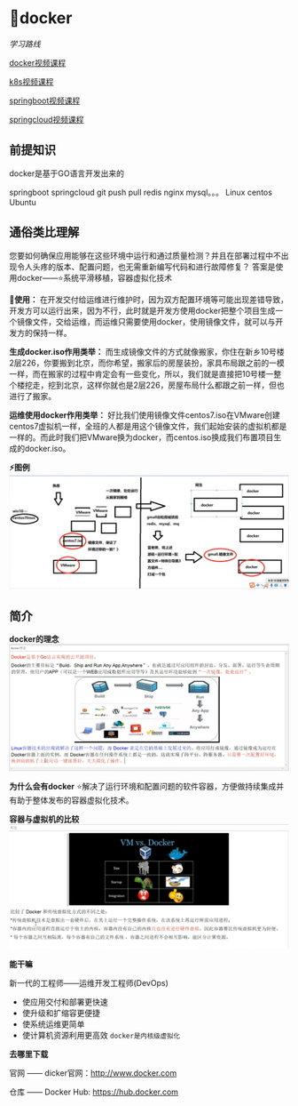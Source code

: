 # 🐳docker

$学习路线$

[docker视频课程](https://www.bilibili.com/video/BV1gr4y1U7CY?)

[k8s视频课程](https://www.bilibili.com/video/BV13Q4y1C7hS/?)

[springboot视频课程](https://www.bilibili.com/video/BV19K4y1L7MT/?)

[springcloud视频课程](https://www.bilibili.com/video/BV18E411x7eT/?)

## 前提知识
docker是基于GO语言开发出来的

springboot  springcloud
git push pull redis nginx mysql。。。
Linux centos Ubuntu

## 通俗类比理解
您要如何确保应用能够在这些环境中运行和通过质量检测？并且在部署过程中不出现令人头疼的版本、配置问题，也无需重新编写代码和进行故障修复？
答案是使用docker——⭐️系统平滑移植，容器虚拟化技术

**🐳使用：**
在开发交付给运维进行维护时，因为双方配置环境等可能出现差错导致，开发方可以运行出来，因为不行，此时就是开发方使用docker把整个项目生成一个镜像文件，交给运维，而运维只需要使用docker，使用镜像文件，就可以与开发方的保持一样。

**生成docker.iso作用类举：**
而生成镜像文件的方式就像搬家，你住在新乡10号楼2层226，你要搬到北京，而你希望，搬家后的房屋装扮，家具布局跟之前的一模一样，而在搬家的过程中肯定会有一些变化，所以，我们就是直接把10号楼一整个楼挖走，挖到北京，这样你就也是2层226，房屋布局什么都跟之前一样，但也进行了搬家。

**运维使用docker作用类举：**
好比我们使用镜像文件centos7.iso在VMware创建centos7虚拟机一样，全班的人都是用这个镜像文件，我们起始安装的虚拟机都是一样的。而此时我们把VMware换为docker，而centos.iso换成我们布置项目生成的docker.iso。

**⚡️图例**
![](image/2022-11-28-13-30-50.png)

## 简介
**docker的理念**
![](image/2022-11-28-16-59-36.png)

**为什么会有docker**
⭐️解决了运行环境和配置问题的软件容器，方便做持续集成并有助于整体发布的容器虚拟化技术。

**容器与虚拟机的比较**
![](image/2022-11-28-17-13-18.png)

**能干嘛**

新一代的工程师——运维开发工程师(DevOps)

- 使应用交付和部署更快速
- 使升级和扩缩容更便捷
- 使系统运维更简单
- 使计算机资源利用更高效
  ``docker是内核级虚拟化``

**去哪里下载**

官网 —— dicker官网：http://www.docker.com

仓库 —— Docker Hub: https://hub.docker.com
